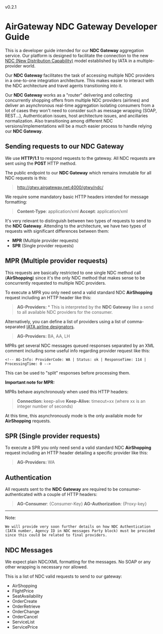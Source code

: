 v0.2.1

AirGateway NDC Gateway Developer Guide
====================

This is a developer guide intended for our **NDC Gateway** aggregation service. Our platform is designed to facilitate the connection to the new [NDC (New Distribution Capability)](http://www.iata.org/whatwedo/airline-distribution/ndc/) model established by IATA in a multiple-provider world.

Our **NDC Gateway** facilitates the task of accessing multiple NDC providers in a one-to-one integration architecture. This makes easier to interact with the NDC architecture and travel agents transitioning into it.

Our **NDC Gateway** works as a "router" delivering and collecting  concurrently shopping offers from multiple NDC providers (airlines) and deliver an asynchronous real-time aggregation isolating consumers from a lot of cases they won't need to consider such as message wrapping (SOAP, REST...), Authentication issues, host architecture issues, and ancillaries normalization.
Also transitioning among different NDC versions/implementations will be a  much easier process to handle relying our **NDC Gateway**.

Sending requests to our NDC Gateway
------------
We use **HTTP/1.1** to respond requests to the gateway. All NDC requests are sent using the **POST** HTTP method.

The public endpoint to our **NDC Gateway** which remains inmutable for all NDC requests is this:
> http://gtwy.airgateway.net:4000/gtwy/ndc/

We require some mandatory basic HTTP headers intended for message formatting:
> **Content-Type**: application/xml
> **Accept**: application/xml

It's very relevant to distinguish between two types of requests to send to the **NDC Gateway**. Attending to the architecture, we have two types of requests with significant differences between them:

- **MPR** (Multiple provider requests)
- **SPR** (Single provider requests)


MPR (Multiple provider requests)
-------------

This requests are basically restricted to one single NDC method call (**AirShopping**) since it's the only NDC method that makes sense to be concurrently requested to multiple NDC providers.

To execute a MPR you only need send a valid standard NDC **AirShopping** request including an HTTP header like this:
> **AG-Providers:** *
This is interpreted by the **NDC Gateway** like a send to all available NDC providers for the consumer.

Alternatively, you can define a list of providers using a list of comma-separated [IATA airline designators](https://en.wikipedia.org/wiki/List_of_airline_codes).
> **AG-Providers:** BA, AA, LH

MPRs get several NDC messages queued responses separated by an XML comment including some useful info regarding provider request like this:

    <!-- AG-Info: ProviderCode: WA | Status: ok | ResponseTime: 114 | ProcessingTime: 0 -->

This can be used to "split" responses before processing them.

**Important note for MPR:**
 
MPRs behave asynchronously when used this HTTP headers:
> **Connection:** keep-alive
> **Keep-Alive:** timeout=xx (where xx is an integer number of seconds)

At this time, this asynchronously mode is the only available mode for **AirShopping** requests.

SPR (Single provider requests)
-------------

To execute a SPR you only need send a valid standard NDC **AirShopping** request including an HTTP header detailing a specific provider like this:
> **AG-Providers:** WA

Authentication
----
All requests sent to the **NDC Gateway**  are required to be consumer-authenticated with a couple of HTTP headers:

> **AG-Consumer**:  {Consumer-Key}
> **AG-Authorization**: {Proxy-key}

----------

Note:

    We will provide very soon further details on how NDC Authentication (IATA number, Agency ID in NDC messages Party block) must be provided since this could be related to final providers.

NDC Messages
----

We expect plain NDC/XML formatting for the messages. No SOAP or any other wrapping is necessary nor allowed.

This is a list of NDC valid requests to send to our gateway:

- AirShopping
- FlightPrice
- SeatAvailability
- OrderCreate
- OrderRetrieve
- OrderChange
- OrderCancel
- ServiceList
- ServicePrice
